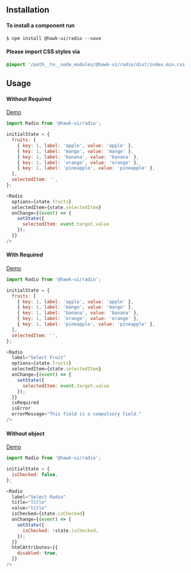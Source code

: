 ## Installation


#### To install a component run
`$ npm install @hawk-ui/radio --save`


#### Please import CSS styles via
```scss noeditor
@import '/path__to__node_modules/@hawk-ui/radio/dist/index.min.css
```


## Usage


#### Without Required
[Demo](https://hawk.oncrypt.co/#!/Radio/1)
```js static
import Radio from '@hawk-ui/radio';
```
```js
initialState = {
  fruits: [
    { key: 1, label: 'apple', value: 'apple' },
    { key: 1, label: 'mango', value: 'mango' },
    { key: 1, label: 'banana', value: 'banana' },
    { key: 1, label: 'orange', value: 'orange' },
    { key: 1, label: 'pineapple', value: 'pineapple' },
  ],
  selectedItem: '',
};

<Radio
  options={state.fruits}
  selectedItem={state.selectedItem}
  onChange={(event) => {
    setState({
      selectedItem: event.target.value
    });
  }}
/>
```


#### With Required
[Demo](https://hawk.oncrypt.co/#!/Radio/3)
```js static
import Radio from '@hawk-ui/radio';
```
```js
initialState = {
  fruits: [
    { key: 1, label: 'apple', value: 'apple' },
    { key: 1, label: 'mango', value: 'mango' },
    { key: 1, label: 'banana', value: 'banana' },
    { key: 1, label: 'orange', value: 'orange' },
    { key: 1, label: 'pineapple', value: 'pineapple' },
  ],
  selectedItem: '',
};

<Radio
  label="Select Fruit"
  options={state.fruits}
  selectedItem={state.selectedItem}
  onChange={(event) => {
    setState({
      selectedItem: event.target.value
    });
  }}
  isRequired
  isError
  errorMessage="This field is a compulsory field."
/>
```


#### Without object
[Demo](https://hawk.oncrypt.co/#!/Radio/5)
```js static
import Radio from '@hawk-ui/radio';
```
```js
initialState = {
  isChecked: false,
};

<Radio
  label="Select Radio"
  title="Title"
  value="title"
  isChecked={state.isChecked}
  onChange={(event) => {
    setState({
      isChecked: !state.isChecked,
    });
  }}
  htmlAttributes={{
    disabled: true,
  }}
/>
```